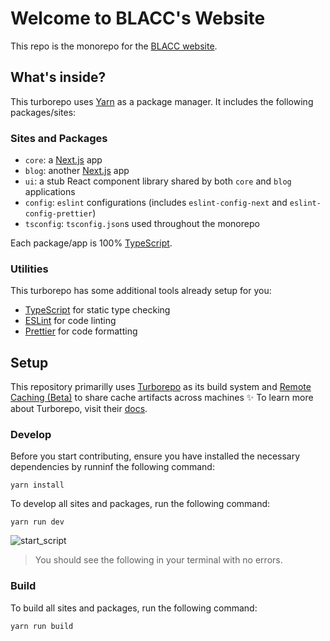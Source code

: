 # Welcome to BLACC's Website

This repo is the monorepo for the [BLACC website](https://blacc.xyz).

## What's inside?

This turborepo uses [Yarn](https://classic.yarnpkg.com/lang/en/) as a package manager. It includes the following packages/sites:

### Sites and Packages

-   `core`: a [Next.js](https://nextjs.org) app
-   `blog`: another [Next.js](https://nextjs.org) app
-   `ui`: a stub React component library shared by both `core` and `blog` applications
-   `config`: `eslint` configurations (includes `eslint-config-next` and `eslint-config-prettier`)
-   `tsconfig`: `tsconfig.json`s used throughout the monorepo

Each package/app is 100% [TypeScript](https://www.typescriptlang.org/).

### Utilities

This turborepo has some additional tools already setup for you:

-   [TypeScript](https://www.typescriptlang.org/) for static type checking
-   [ESLint](https://eslint.org/) for code linting
-   [Prettier](https://prettier.io) for code formatting

## Setup

This repository primarilly uses [Turborepo](https://turborepo.org) as its build system and [Remote Caching (Beta)](https://turborepo.org/docs/features/remote-caching) to share cache artifacts across machines ✨ To learn more about Turborepo, visit their [docs](https://turborepo.org/docs).

### Develop
Before you start contributing, ensure you have installed the necessary dependencies by runninf the following command:

```
yarn install
```

To develop all sites and packages, run the following command:

```
yarn run dev
```

![start_script](https://user-images.githubusercontent.com/88869469/185513433-e6ada930-4d9c-4c43-bd90-d609d4bcd3d0.png)
> You should see the following in your terminal with no errors.

### Build

To build all sites and packages, run the following command:

```
yarn run build
```
